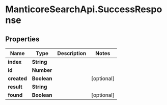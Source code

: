 # ManticoreSearchApi.SuccessResponse

## Properties

Name | Type | Description | Notes
------------ | ------------- | ------------- | -------------
**index** | **String** |  | 
**id** | **Number** |  | 
**created** | **Boolean** |  | [optional] 
**result** | **String** |  | 
**found** | **Boolean** |  | [optional] 


